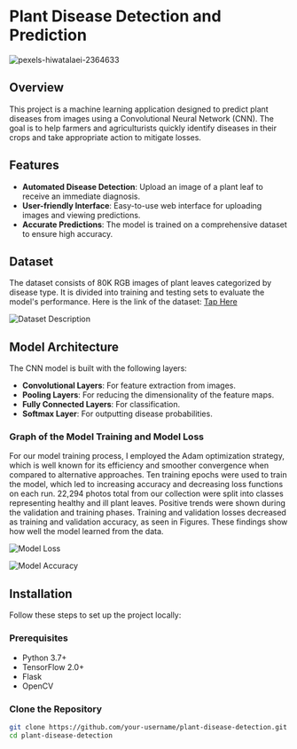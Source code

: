 # Plant Disease Detection and Prediction

![pexels-hiwatalaei-2364633](https://github.com/PritishDoc/Plant-Disease-Detection-and-Prediction_/assets/141579651/b2fd1d0a-35ea-49dc-b9d2-79218f831de7)

## Overview

This project is a machine learning application designed to predict plant diseases from images using a Convolutional Neural Network (CNN). The goal is to help farmers and agriculturists quickly identify diseases in their crops and take appropriate action to mitigate losses.

## Features

- **Automated Disease Detection**: Upload an image of a plant leaf to receive an immediate diagnosis.
- **User-friendly Interface**: Easy-to-use web interface for uploading images and viewing predictions.
- **Accurate Predictions**: The model is trained on a comprehensive dataset to ensure high accuracy.

## Dataset

The dataset consists of 80K RGB images of plant leaves categorized by disease type. It is divided into training and testing sets to evaluate the model's performance.
Here is the link of the dataset: [Tap Here](https://www.kaggle.com/datasets/vipoooool/new-plant-diseases-dataset)

![Dataset Description](images/44.png)

## Model Architecture

The CNN model is built with the following layers:

- **Convolutional Layers**: For feature extraction from images.
- **Pooling Layers**: For reducing the dimensionality of the feature maps.
- **Fully Connected Layers**: For classification.
- **Softmax Layer**: For outputting disease probabilities.

### Graph of the Model Training and Model Loss
For our model training process, I employed the Adam optimization strategy, which is well known for its efficiency and smoother convergence when compared to alternative approaches. Ten training epochs were used to train the model, which led to increasing accuracy and decreasing loss functions on each run. 22,294 photos total from our collection were split into classes representing healthy and ill plant leaves. Positive trends were shown during the validation and training phases. Training and validation losses decreased as training and validation accuracy, as seen in Figures. These findings show how well the model learned from the data.

![Model Loss](images/12.png)

![Model Accuracy](images/output.png)

## Installation

Follow these steps to set up the project locally:

### Prerequisites

- Python 3.7+
- TensorFlow 2.0+
- Flask
- OpenCV

### Clone the Repository

```bash
git clone https://github.com/your-username/plant-disease-detection.git
cd plant-disease-detection
